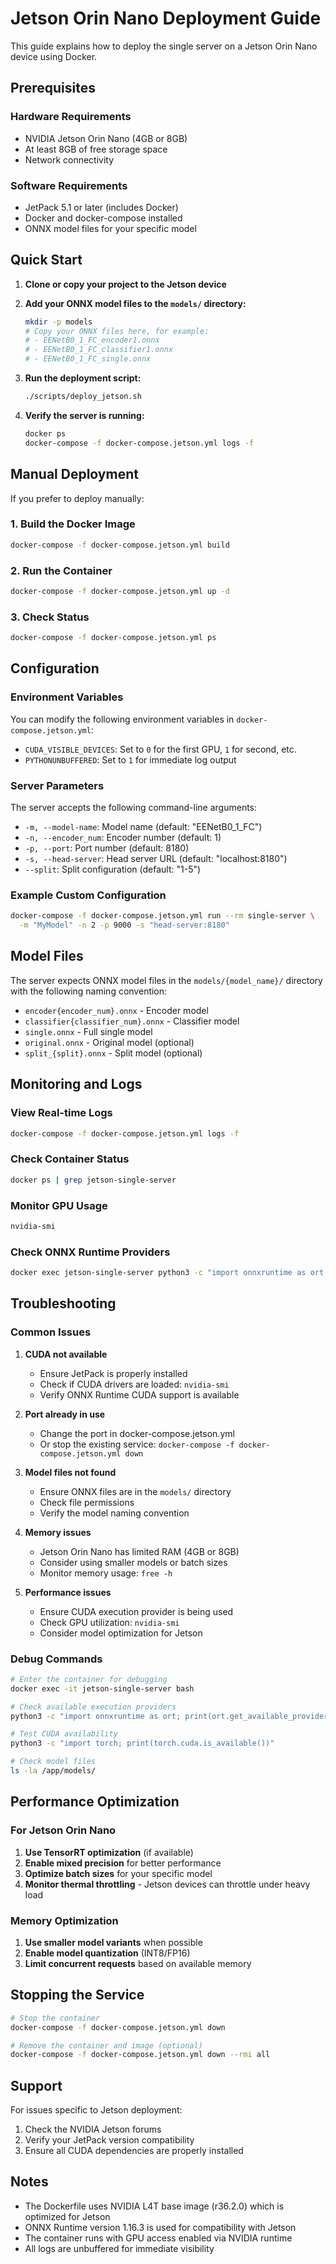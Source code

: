 # Jetson Orin Nano Deployment Guide

This guide explains how to deploy the single server on a Jetson Orin Nano device using Docker.

## Prerequisites

### Hardware Requirements
- NVIDIA Jetson Orin Nano (4GB or 8GB)
- At least 8GB of free storage space
- Network connectivity

### Software Requirements
- JetPack 5.1 or later (includes Docker)
- Docker and docker-compose installed
- ONNX model files for your specific model

## Quick Start

1. **Clone or copy your project to the Jetson device**

2. **Add your ONNX model files to the `models/` directory:**
   ```bash
   mkdir -p models
   # Copy your ONNX files here, for example:
   # - EENetB0_1_FC_encoder1.onnx
   # - EENetB0_1_FC_classifier1.onnx
   # - EENetB0_1_FC_single.onnx
   ```

3. **Run the deployment script:**
   ```bash
   ./scripts/deploy_jetson.sh
   ```

4. **Verify the server is running:**
   ```bash
   docker ps
   docker-compose -f docker-compose.jetson.yml logs -f
   ```

## Manual Deployment

If you prefer to deploy manually:

### 1. Build the Docker Image
```bash
docker-compose -f docker-compose.jetson.yml build
```

### 2. Run the Container
```bash
docker-compose -f docker-compose.jetson.yml up -d
```

### 3. Check Status
```bash
docker-compose -f docker-compose.jetson.yml ps
```

## Configuration

### Environment Variables
You can modify the following environment variables in `docker-compose.jetson.yml`:

- `CUDA_VISIBLE_DEVICES`: Set to `0` for the first GPU, `1` for second, etc.
- `PYTHONUNBUFFERED`: Set to `1` for immediate log output

### Server Parameters
The server accepts the following command-line arguments:

- `-m, --model-name`: Model name (default: "EENetB0_1_FC")
- `-n, --encoder_num`: Encoder number (default: 1)
- `-p, --port`: Port number (default: 8180)
- `-s, --head-server`: Head server URL (default: "localhost:8180")
- `--split`: Split configuration (default: "1-5")

### Example Custom Configuration
```bash
docker-compose -f docker-compose.jetson.yml run --rm single-server \
  -m "MyModel" -n 2 -p 9000 -s "head-server:8180"
```

## Model Files

The server expects ONNX model files in the `models/{model_name}/` directory with the following naming convention:

- `encoder{encoder_num}.onnx` - Encoder model
- `classifier{classifier_num}.onnx` - Classifier model
- `single.onnx` - Full single model
- `original.onnx` - Original model (optional)
- `split_{split}.onnx` - Split model (optional)

## Monitoring and Logs

### View Real-time Logs
```bash
docker-compose -f docker-compose.jetson.yml logs -f
```

### Check Container Status
```bash
docker ps | grep jetson-single-server
```

### Monitor GPU Usage
```bash
nvidia-smi
```

### Check ONNX Runtime Providers
```bash
docker exec jetson-single-server python3 -c "import onnxruntime as ort; print(ort.get_available_providers())"
```

## Troubleshooting

### Common Issues

1. **CUDA not available**
   - Ensure JetPack is properly installed
   - Check if CUDA drivers are loaded: `nvidia-smi`
   - Verify ONNX Runtime CUDA support is available

2. **Port already in use**
   - Change the port in docker-compose.jetson.yml
   - Or stop the existing service: `docker-compose -f docker-compose.jetson.yml down`

3. **Model files not found**
   - Ensure ONNX files are in the `models/` directory
   - Check file permissions
   - Verify the model naming convention

4. **Memory issues**
   - Jetson Orin Nano has limited RAM (4GB or 8GB)
   - Consider using smaller models or batch sizes
   - Monitor memory usage: `free -h`

5. **Performance issues**
   - Ensure CUDA execution provider is being used
   - Check GPU utilization: `nvidia-smi`
   - Consider model optimization for Jetson

### Debug Commands

```bash
# Enter the container for debugging
docker exec -it jetson-single-server bash

# Check available execution providers
python3 -c "import onnxruntime as ort; print(ort.get_available_providers())"

# Test CUDA availability
python3 -c "import torch; print(torch.cuda.is_available())"

# Check model files
ls -la /app/models/
```

## Performance Optimization

### For Jetson Orin Nano

1. **Use TensorRT optimization** (if available)
2. **Enable mixed precision** for better performance
3. **Optimize batch sizes** for your specific model
4. **Monitor thermal throttling** - Jetson devices can throttle under heavy load

### Memory Optimization

1. **Use smaller model variants** when possible
2. **Enable model quantization** (INT8/FP16)
3. **Limit concurrent requests** based on available memory

## Stopping the Service

```bash
# Stop the container
docker-compose -f docker-compose.jetson.yml down

# Remove the container and image (optional)
docker-compose -f docker-compose.jetson.yml down --rmi all
```

## Support

For issues specific to Jetson deployment:
1. Check the NVIDIA Jetson forums
2. Verify your JetPack version compatibility
3. Ensure all CUDA dependencies are properly installed

## Notes

- The Dockerfile uses NVIDIA L4T base image (r36.2.0) which is optimized for Jetson
- ONNX Runtime version 1.16.3 is used for compatibility with Jetson
- The container runs with GPU access enabled via NVIDIA runtime
- All logs are unbuffered for immediate visibility 